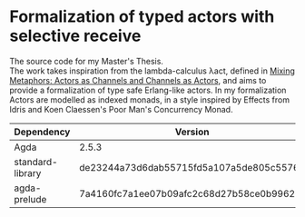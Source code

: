 # Formalization of typed actors with selective receive

The source code for my Master's Thesis.  
The work takes inspiration from the lambda-calculus λact, defined in [Mixing Metaphors: Actors as Channels and Channels as Actors](https://arxiv.org/abs/1611.06276), and aims to provide a formalization of type safe Erlang-like actors. In my formalization Actors are modelled as indexed monads, in a style inspired by Effects from Idris and Koen Claessen's Poor Man's Concurrency Monad.


| Dependency       | Version                                  |
|------------------|------------------------------------------|
| Agda             | 2.5.3                                    |
| standard-library | de23244a73d6dab55715fd5a107a5de805c55764 |
| agda-prelude     | 7a4160fc7a1ee07b09afc2c68d27b58ce0b9962a |
